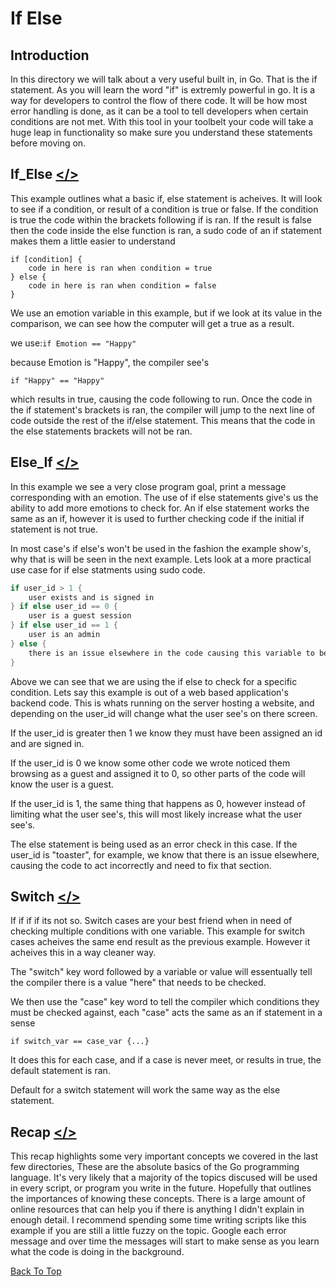 # If Else

## Introduction

In this directory we will talk about a very useful built in, in Go. That is the if statement. As you will learn the word "if" is extremly powerful in go. It is a way for developers to control the flow of there code. It will be how most error handling is done, as it can be a tool to tell developers when certain conditions are not met. With this tool in your toolbelt your code will take a huge leap in functionality so make sure you understand these statements before moving on.

## If_Else [</>](https://github.com/Syssos/Learning_Go/blob/main/0x02_If_Else/00_If_else.go)

This example outlines what a basic if, else statement is acheives. It will look to see if a condition, or result of a condition is true or false. If the condition is true the code within the brackets following if is ran. If the result is false then the code inside the else function is ran, a sudo code of an if statement makes them a little easier to understand

```
if [condition] {
	code in here is ran when condition = true
} else {
	code in here is ran when condition = false
}
```
We use an emotion variable in this example, but if we look at its value in the comparison, we can see how the computer will get a true as a result.

we use:``` if Emotion == "Happy" ```

because Emotion is "Happy", the compiler see's

``` if "Happy" == "Happy" ```

which results in true, causing the code following to run. Once the code in the if statement's brackets is ran, the compiler will jump to the next line of code outside the rest of the if/else statement. This means that the code in the else statements brackets will not be ran.

## Else_If [</>](https://github.com/Syssos/Learning_Go/blob/main/0x02_If_Else/01_Else_if.go)

In this example we see a very close program goal, print a message corresponding with an emotion. The use of if else statements give's us the ability to add more emotions to check for. An if else statement works the same as an if, however it is used to further checking code if the initial if statement is not true.

In most case's if else's won't be used in the fashion the example show's, why that is will be seen in the next example. Lets look at a more practical use case for if else statments using sudo code.

```go
if user_id > 1 {
	user exists and is signed in
} if else user_id == 0 {
	user is a guest session
} if else user_id == 1 {
	user is an admin
} else {
	there is an issue elsewhere in the code causing this variable to be set incorrectly
}
```
Above we can see that we are using the if else to check for a specific condition. Lets say this example is out of a web based application's backend code. This is whats running on the server hosting a website, and depending on the user_id will change what the user see's on there screen. 

If the user_id is greater then 1 we know they must have been assigned an id and are signed in.

If the user_id is 0 we know some other code we wrote noticed them browsing as a guest and assigned it to 0, so other parts of the code will know the user is a guest.

If the user_id is 1, the same thing that happens as 0, however instead of limiting what the user see's, this will most likely increase what the user see's.

The else statement is being used as an error check in this case. If the user_id is "toaster", for example, we know that there is an issue elsewhere, causing the code to act incorrectly and need to fix that section.

## Switch [</>](https://github.com/Syssos/Learning_Go/blob/main/0x02_If_Else/02_Switch.go)

If if if if its not so. Switch cases are your best friend when in need of checking multiple conditions with one variable. This example for switch cases acheives the same end result as the previous example. However it acheives this in a way cleaner way.

The "switch" key word followed by a variable or value will essentually tell the compiler there is a value "here" that needs to be checked.

We then use the "case" key word to tell the compiler which conditions they must be checked against, each "case" acts the same as an if statement in a sense

```
if switch_var == case_var {...}
```
It does this for each case, and if a case is never meet, or results in true, the default statement is ran.

Default for a switch statement will work the same way as the else statement.

## Recap [</>](https://github.com/Syssos/Learning_Go/blob/main/0x02_If_Else/03_Recap.go)

This recap highlights some very important concepts we covered in the last few directories, These are the absolute basics of the Go programming language. It's very likely that a majority of the topics discused will be used in every script, or program you write in the future. Hopefully that outlines the importances of knowing these concepts. There is a large amount of online resources that can help you if there is anything I didn't explain in enough detail. I recommend spending some time writing scripts like this example if you are still a little fuzzy on the topic. Google each error message and over time the messages will start to make sense as you learn what the code is doing in the background.

[Back To Top](#if_else)